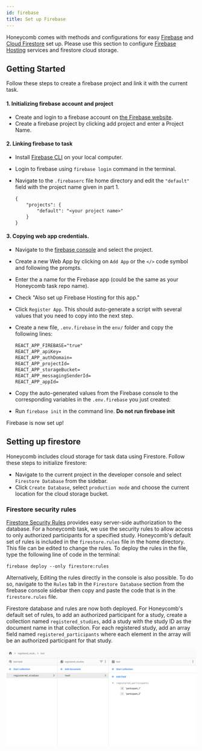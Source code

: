 ```yaml
---
id: firebase
title: Set up Firebase
---
```


Honeycomb comes with methods and configurations for easy [Firebase](https://firebase.google.com/) and [Cloud Firestore](https://firebase.google.com/docs/firestore) set up. Please use this section to configure [Firebase Hosting](https://firebase.google.com/docs/hosting) services and firestore cloud storage.

## Getting Started

Follow these steps to create a firebase project and link it with the current task.

#### 1. Initializing firebase account and project

- Create and login to a firebase account on [the Firebase website](https://firebase.google.com/).
- Create a firebase project by clicking add project and enter a Project Name.

#### 2. Linking firebase to task

- Install [Firebase CLI](https://firebase.google.com/docs/cli) on your local computer.
- Login to firebase using `firebase login` command in the terminal.
- Navigate to the `.firebaserc` file home directory and edit the `"default"` field with the project name given in part 1.

    ```
    {
        "projects": {
            "default": "<your project name>"
        }
    }   
    ```
  
#### 3. Copying web app credentials.

- Navigate to the [firebase console](https://console.firebase.google.com/) and select the project.
- Create a new Web App by clicking on `Add App` or the `</>` code symbol and following the prompts.
- Enter the a name for the Firebase app (could be the same as your Honeycomb task repo name).
- Check "Also set up Firebase Hosting for this app."
- Click `Register App`.  This should auto-generate a script with several values that you need to copy into the next step.
- Create a new file, `.env.firebase` in the `env/` folder and copy the following lines:

  ```
  REACT_APP_FIREBASE="true"
  REACT_APP_apiKey=
  REACT_APP_authDomain=
  REACT_APP_projectId=
  REACT_APP_storageBucket=
  REACT_APP_messagingSenderId=
  REACT_APP_appId=
  ``` 

- Copy the auto-generated values from the Firebase console to the corresponding variables in the `.env.firebase` you just created:
- Run `firebase init` in the command line. **Do not run firebase init** 

Firebase is now set up!

## Setting up firestore

Honeycomb includes cloud storage for task data using Firestore. Follow these steps to initialize firestore:

- Navigate to the current project in the developer console and select `Firestore Database` from the sidebar.
- Click `Create Database`, select `production mode` and choose the current location for the cloud storage bucket.
  
### Firestore security rules

[Firestore Security Rules](https://firebase.google.com/docs/firestore/security/get-started) provides easy server-side authorization to the database. For a honeycomb task, we use the security rules to allow access to only authorized participants for a specified study. Honeycomb's default set of rules is included in the `firestore.rules` file in the home directory. This file can be edited to change the rules. To deploy the rules in the file, type the following line of code in the terminal:

```
firebase deploy --only firestore:rules
```

Alternatively, Editing the rules directly in the console is also possible. To do so, navigate to the `Rules` tab in the `Firestore Database` section from the firebase console sidebar then copy and paste the code that is in the `firestore.rules` file.

Firestore database and rules are now both deployed. For Honeycomb's default set of rules, to add an authorized participant for a study, create a collection named `registered_studies`, add a study with the study ID as the document name in that collection. For each registered study, add an array field named `registered_participants` where each element in the array will be an authorized participant for that study.

![](assets/test-task.png)